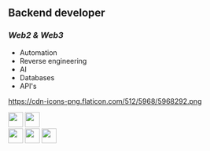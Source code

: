 ## **Backend developer**
### *Web2 & Web3*

- Automation
- Reverse engineering
- AI
- Databases
- API's

https://cdn-icons-png.flaticon.com/512/5968/5968292.png

<div>
    <img height="30" src="https://www.pngkit.com/png/full/70-701749_this-free-icons-png-design-of-python-language.png" onclick="return false;"/>
    <img height="30" src="https://cdn.icon-icons.com/icons2/2699/PNG/512/golang_logo_icon_171073.png" onclick="return false;"/>
</div>

<div>
    <img height="30" src="https://cdn-icons-png.flaticon.com/512/5968/5968292.png" onclick="return false;"/>
    <img height="30" src="https://cdn-icons-png.flaticon.com/512/5968/5968282.png" onclick="return false;"/>
    <img height="30" src="https://cdn-icons-png.flaticon.com/512/6132/6132221.png" onclick="return false;"/>
</div>
